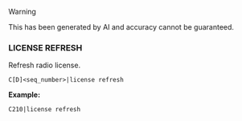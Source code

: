 > [!WARNING]
> This has been generated by AI and accuracy cannot be guaranteed.

### LICENSE REFRESH

Refresh radio license.

```
C[D]<seq_number>|license refresh
```

**Example:**
```
C210|license refresh
```
